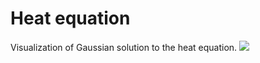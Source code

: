 # Heat equation
Visualization of Gaussian solution to the heat equation.
![](https://github.com/gootorov/heat-equation/blob/master/recording.gif)
